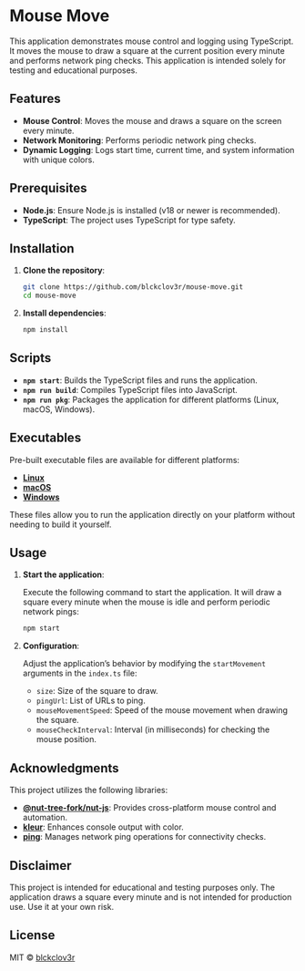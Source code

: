 # Mouse Move

This application demonstrates mouse control and logging using TypeScript. It moves the mouse to draw a square at the
current position every minute and performs network ping checks. This application is intended solely for testing and
educational purposes.

## Features

- **Mouse Control**: Moves the mouse and draws a square on the screen every minute.
- **Network Monitoring**: Performs periodic network ping checks.
- **Dynamic Logging**: Logs start time, current time, and system information with unique colors.

## Prerequisites

- **Node.js**: Ensure Node.js is installed (v18 or newer is recommended).
- **TypeScript**: The project uses TypeScript for type safety.

## Installation

1. **Clone the repository**:

    ```sh
    git clone https://github.com/blckclov3r/mouse-move.git
    cd mouse-move
    ```

2. **Install dependencies**:

    ```sh
    npm install
    ```

## Scripts

- **`npm start`**: Builds the TypeScript files and runs the application.
- **`npm run build`**: Compiles TypeScript files into JavaScript.
- **`npm run pkg`**: Packages the application for different platforms (Linux, macOS, Windows).

## Executables

Pre-built executable files are available for different platforms:

- **[Linux](https://raw.githubusercontent.com/blckclov3r/mouse-move/master/app-linux)**
- **[macOS](https://raw.githubusercontent.com/blckclov3r/mouse-move/master/app-macos)**
- **[Windows](https://raw.githubusercontent.com/blckclov3r/mouse-move/master/app-win.exe)**

These files allow you to run the application directly on your platform without needing to build it yourself.

## Usage

1. **Start the application**:

   Execute the following command to start the application. It will draw a square every minute when the mouse is idle and
   perform periodic network pings:

    ```sh
    npm start
    ```

2. **Configuration**:

   Adjust the application’s behavior by modifying the `startMovement` arguments in the `index.ts` file:

    - `size`: Size of the square to draw.
    - `pingUrl`: List of URLs to ping.
    - `mouseMovementSpeed`: Speed of the mouse movement when drawing the square.
    - `mouseCheckInterval`: Interval (in milliseconds) for checking the mouse position.

## Acknowledgments

This project utilizes the following libraries:

- **[@nut-tree-fork/nut-js](https://github.com/nut-tree/nut.js)**: Provides cross-platform mouse control and automation.
- **[kleur](https://github.com/lukeed/kleur)**: Enhances console output with color.
- **[ping](https://github.com/danielzzz/node-ping)**: Manages network ping operations for connectivity checks.

## Disclaimer

This project is intended for educational and testing purposes only. The application draws a square every minute and is
not intended for production use. Use it at your own risk.

## License

MIT &copy; [blckclov3r](https://github.com/blckclov3r/mouse-move?tab=MIT-1-ov-file)